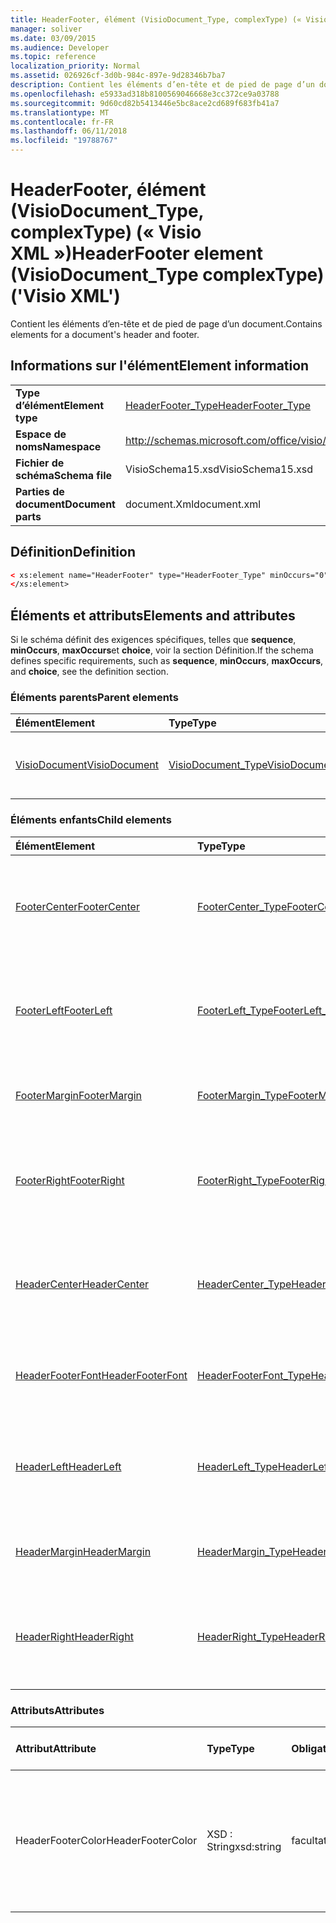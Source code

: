 ```yaml
---
title: HeaderFooter, élément (VisioDocument_Type, complexType) (« Visio XML »)
manager: soliver
ms.date: 03/09/2015
ms.audience: Developer
ms.topic: reference
localization_priority: Normal
ms.assetid: 026926cf-3d0b-984c-897e-9d28346b7ba7
description: Contient les éléments d’en-tête et de pied de page d’un document.
ms.openlocfilehash: e5933ad318b8100569046668e3cc372ce9a03788
ms.sourcegitcommit: 9d60cd82b5413446e5bc8ace2cd689f683fb41a7
ms.translationtype: MT
ms.contentlocale: fr-FR
ms.lasthandoff: 06/11/2018
ms.locfileid: "19788767"
---
```

# <a name="headerfooter-element-visiodocumenttype-complextype-visio-xml"></a><span data-ttu-id="04015-103">HeaderFooter, élément (VisioDocument_Type, complexType) (« Visio XML »)</span><span class="sxs-lookup"><span data-stu-id="04015-103">HeaderFooter element (VisioDocument_Type complexType) ('Visio XML')</span></span>

<span data-ttu-id="04015-104">Contient les éléments d’en-tête et de pied de page d’un document.</span><span class="sxs-lookup"><span data-stu-id="04015-104">Contains elements for a document's header and footer.</span></span>
  
## <a name="element-information"></a><span data-ttu-id="04015-105">Informations sur l'élément</span><span class="sxs-lookup"><span data-stu-id="04015-105">Element information</span></span>

|||
|:-----|:-----|
|<span data-ttu-id="04015-106">**Type d’élément**</span><span class="sxs-lookup"><span data-stu-id="04015-106">**Element type**</span></span> <br/> |[<span data-ttu-id="04015-107">HeaderFooter_Type</span><span class="sxs-lookup"><span data-stu-id="04015-107">HeaderFooter_Type</span></span>](headerfooter_type-complextypevisio-xml.md) <br/> |
|<span data-ttu-id="04015-108">**Espace de noms**</span><span class="sxs-lookup"><span data-stu-id="04015-108">**Namespace**</span></span> <br/> |http://schemas.microsoft.com/office/visio/2012/main  <br/> |
|<span data-ttu-id="04015-109">**Fichier de schéma**</span><span class="sxs-lookup"><span data-stu-id="04015-109">**Schema file**</span></span> <br/> |<span data-ttu-id="04015-110">VisioSchema15.xsd</span><span class="sxs-lookup"><span data-stu-id="04015-110">VisioSchema15.xsd</span></span>  <br/> |
|<span data-ttu-id="04015-111">**Parties de document**</span><span class="sxs-lookup"><span data-stu-id="04015-111">**Document parts**</span></span> <br/> |<span data-ttu-id="04015-112">document.Xml</span><span class="sxs-lookup"><span data-stu-id="04015-112">document.xml</span></span>  <br/> |
   
## <a name="definition"></a><span data-ttu-id="04015-113">Définition</span><span class="sxs-lookup"><span data-stu-id="04015-113">Definition</span></span>

```XML
< xs:element name="HeaderFooter" type="HeaderFooter_Type" minOccurs="0" maxOccurs="1" >
</xs:element>
```

## <a name="elements-and-attributes"></a><span data-ttu-id="04015-114">Éléments et attributs</span><span class="sxs-lookup"><span data-stu-id="04015-114">Elements and attributes</span></span>

<span data-ttu-id="04015-115">Si le schéma définit des exigences spécifiques, telles que **sequence**, **minOccurs**, **maxOccurs**et **choice**, voir la section Définition.</span><span class="sxs-lookup"><span data-stu-id="04015-115">If the schema defines specific requirements, such as **sequence**, **minOccurs**, **maxOccurs**, and **choice**, see the definition section.</span></span> 
  
### <a name="parent-elements"></a><span data-ttu-id="04015-116">Éléments parents</span><span class="sxs-lookup"><span data-stu-id="04015-116">Parent elements</span></span>

|<span data-ttu-id="04015-117">**Élément**</span><span class="sxs-lookup"><span data-stu-id="04015-117">**Element**</span></span>|<span data-ttu-id="04015-118">**Type**</span><span class="sxs-lookup"><span data-stu-id="04015-118">**Type**</span></span>|<span data-ttu-id="04015-119">**Description**</span><span class="sxs-lookup"><span data-stu-id="04015-119">**Description**</span></span>|
|:-----|:-----|:-----|
|[<span data-ttu-id="04015-120">VisioDocument</span><span class="sxs-lookup"><span data-stu-id="04015-120">VisioDocument</span></span>](visiodocument-elementvisio-xml.md) <br/> |[<span data-ttu-id="04015-121">VisioDocument_Type</span><span class="sxs-lookup"><span data-stu-id="04015-121">VisioDocument_Type</span></span>](visiodocument_type-complextypevisio-xml.md) <br/> |<span data-ttu-id="04015-122">L’élément racine d’un document Microsoft Visio.</span><span class="sxs-lookup"><span data-stu-id="04015-122">The root element of a Microsoft Visio document.</span></span>  <br/> |
   
### <a name="child-elements"></a><span data-ttu-id="04015-123">Éléments enfants</span><span class="sxs-lookup"><span data-stu-id="04015-123">Child elements</span></span>

|<span data-ttu-id="04015-124">**Élément**</span><span class="sxs-lookup"><span data-stu-id="04015-124">**Element**</span></span>|<span data-ttu-id="04015-125">**Type**</span><span class="sxs-lookup"><span data-stu-id="04015-125">**Type**</span></span>|<span data-ttu-id="04015-126">**Description**</span><span class="sxs-lookup"><span data-stu-id="04015-126">**Description**</span></span>|
|:-----|:-----|:-----|
|[<span data-ttu-id="04015-127">FooterCenter</span><span class="sxs-lookup"><span data-stu-id="04015-127">FooterCenter</span></span>](footercenter-element-headerfooter_type-complextypevisio-xml.md) <br/> |[<span data-ttu-id="04015-128">FooterCenter_Type</span><span class="sxs-lookup"><span data-stu-id="04015-128">FooterCenter_Type</span></span>](footercenter_type-complextypevisio-xml.md) <br/> |<span data-ttu-id="04015-129">Contient la chaîne de texte qui apparaît dans la partie centrale du pied de page d’un document.</span><span class="sxs-lookup"><span data-stu-id="04015-129">Contains the text string that appears in the center portion of a document's footer.</span></span>  <br/> |
|[<span data-ttu-id="04015-130">FooterLeft</span><span class="sxs-lookup"><span data-stu-id="04015-130">FooterLeft</span></span>](footerleft-element-headerfooter_type-complextypevisio-xml.md) <br/> |[<span data-ttu-id="04015-131">FooterLeft_Type</span><span class="sxs-lookup"><span data-stu-id="04015-131">FooterLeft_Type</span></span>](footerleft_type-complextypevisio-xml.md) <br/> |<span data-ttu-id="04015-132">Contient la chaîne de texte qui apparaît dans la partie gauche du pied de page d’un document.</span><span class="sxs-lookup"><span data-stu-id="04015-132">Contains the text string that appears in the left portion of a document's footer.</span></span>  <br/> |
|[<span data-ttu-id="04015-133">FooterMargin</span><span class="sxs-lookup"><span data-stu-id="04015-133">FooterMargin</span></span>](footermargin-element-headerfooter_type-complextypevisio-xml.md) <br/> |[<span data-ttu-id="04015-134">FooterMargin_Type</span><span class="sxs-lookup"><span data-stu-id="04015-134">FooterMargin_Type</span></span>](footermargin_type-complextypevisio-xml.md) <br/> |<span data-ttu-id="04015-135">Indique la marge du pied de page d’un document.</span><span class="sxs-lookup"><span data-stu-id="04015-135">Specifies the margin of a document's footer.</span></span>  <br/> |
|[<span data-ttu-id="04015-136">FooterRight</span><span class="sxs-lookup"><span data-stu-id="04015-136">FooterRight</span></span>](footerright-element-headerfooter_type-complextypevisio-xml.md) <br/> |[<span data-ttu-id="04015-137">FooterRight_Type</span><span class="sxs-lookup"><span data-stu-id="04015-137">FooterRight_Type</span></span>](footerright_type-complextypevisio-xml.md) <br/> |<span data-ttu-id="04015-138">Contient la chaîne de texte qui apparaît dans la partie droite du pied de page d’un document.</span><span class="sxs-lookup"><span data-stu-id="04015-138">Contains the text string that appears in the right portion of a document's footer.</span></span>  <br/> |
|[<span data-ttu-id="04015-139">HeaderCenter</span><span class="sxs-lookup"><span data-stu-id="04015-139">HeaderCenter</span></span>](headercenter-element-headerfooter_type-complextypevisio-xml.md) <br/> |[<span data-ttu-id="04015-140">HeaderCenter_Type</span><span class="sxs-lookup"><span data-stu-id="04015-140">HeaderCenter_Type</span></span>](headercenter_type-complextypevisio-xml.md) <br/> |<span data-ttu-id="04015-141">Contient la chaîne de texte qui apparaît dans la partie centrale de l’en-tête d’un document.</span><span class="sxs-lookup"><span data-stu-id="04015-141">Contains the text string that appears in the center portion of a document's header.</span></span>  <br/> |
|[<span data-ttu-id="04015-142">HeaderFooterFont</span><span class="sxs-lookup"><span data-stu-id="04015-142">HeaderFooterFont</span></span>](headerfooterfont-element-headerfooter_type-complextypevisio-xml.md) <br/> |[<span data-ttu-id="04015-143">HeaderFooterFont_Type</span><span class="sxs-lookup"><span data-stu-id="04015-143">HeaderFooterFont_Type</span></span>](headerfooterfont_type-complextypevisio-xml.md) <br/> |<span data-ttu-id="04015-144">Spécifie la police utilisée pour le texte d’en-tête et pied de page.</span><span class="sxs-lookup"><span data-stu-id="04015-144">Specifies the font used for the header and footer text.</span></span>  <br/> |
|[<span data-ttu-id="04015-145">HeaderLeft</span><span class="sxs-lookup"><span data-stu-id="04015-145">HeaderLeft</span></span>](headerleft-element-headerfooter_type-complextypevisio-xml.md) <br/> |[<span data-ttu-id="04015-146">HeaderLeft_Type</span><span class="sxs-lookup"><span data-stu-id="04015-146">HeaderLeft_Type</span></span>](headerleft_type-complextypevisio-xml.md) <br/> |<span data-ttu-id="04015-147">Contient la chaîne de texte qui apparaît dans la partie gauche de l’en-tête d’un document.</span><span class="sxs-lookup"><span data-stu-id="04015-147">Contains the text string that appears in the left portion of a document's header.</span></span>  <br/> |
|[<span data-ttu-id="04015-148">HeaderMargin</span><span class="sxs-lookup"><span data-stu-id="04015-148">HeaderMargin</span></span>](headermargin-element-headerfooter_type-complextypevisio-xml.md) <br/> |[<span data-ttu-id="04015-149">HeaderMargin_Type</span><span class="sxs-lookup"><span data-stu-id="04015-149">HeaderMargin_Type</span></span>](headermargin_type-complextypevisio-xml.md) <br/> |<span data-ttu-id="04015-150">Indique la marge de l’en-tête d’un document.</span><span class="sxs-lookup"><span data-stu-id="04015-150">Specifies the margin of a document's header.</span></span>  <br/> |
|[<span data-ttu-id="04015-151">HeaderRight</span><span class="sxs-lookup"><span data-stu-id="04015-151">HeaderRight</span></span>](headerright-element-headerfooter_type-complextypevisio-xml.md) <br/> |[<span data-ttu-id="04015-152">HeaderRight_Type</span><span class="sxs-lookup"><span data-stu-id="04015-152">HeaderRight_Type</span></span>](headerright_type-complextypevisio-xml.md) <br/> |<span data-ttu-id="04015-153">Contient la chaîne de texte qui apparaît dans la partie droite de l’en-tête d’un document.</span><span class="sxs-lookup"><span data-stu-id="04015-153">Contains the text string that appears in the right portion of a document's header.</span></span>  <br/> |
   
### <a name="attributes"></a><span data-ttu-id="04015-154">Attributs</span><span class="sxs-lookup"><span data-stu-id="04015-154">Attributes</span></span>

|<span data-ttu-id="04015-155">**Attribut**</span><span class="sxs-lookup"><span data-stu-id="04015-155">**Attribute**</span></span>|<span data-ttu-id="04015-156">**Type**</span><span class="sxs-lookup"><span data-stu-id="04015-156">**Type**</span></span>|<span data-ttu-id="04015-157">**Obligatoire**</span><span class="sxs-lookup"><span data-stu-id="04015-157">**Required**</span></span>|<span data-ttu-id="04015-158">**Description**</span><span class="sxs-lookup"><span data-stu-id="04015-158">**Description**</span></span>|<span data-ttu-id="04015-159">**Valeurs possibles**</span><span class="sxs-lookup"><span data-stu-id="04015-159">**Possible values**</span></span>|
|:-----|:-----|:-----|:-----|:-----|
|<span data-ttu-id="04015-160">HeaderFooterColor</span><span class="sxs-lookup"><span data-stu-id="04015-160">HeaderFooterColor</span></span>  <br/> |<span data-ttu-id="04015-161">XSD : String</span><span class="sxs-lookup"><span data-stu-id="04015-161">xsd:string</span></span>  <br/> |<span data-ttu-id="04015-162">facultatif</span><span class="sxs-lookup"><span data-stu-id="04015-162">optional</span></span>  <br/> |<span data-ttu-id="04015-163">La valeur RVB de la couleur du texte de l’en-tête et le pied de page au format hexadécimal ; par exemple, #rrggbb.</span><span class="sxs-lookup"><span data-stu-id="04015-163">The RGB value of the text color for the header and footer in hexadecimal notation; for example, #rrggbb.</span></span>  <br/> |<span data-ttu-id="04015-164">Valeurs du type xsd : String.</span><span class="sxs-lookup"><span data-stu-id="04015-164">Values of the xsd:string type.</span></span>  <br/> |
   

